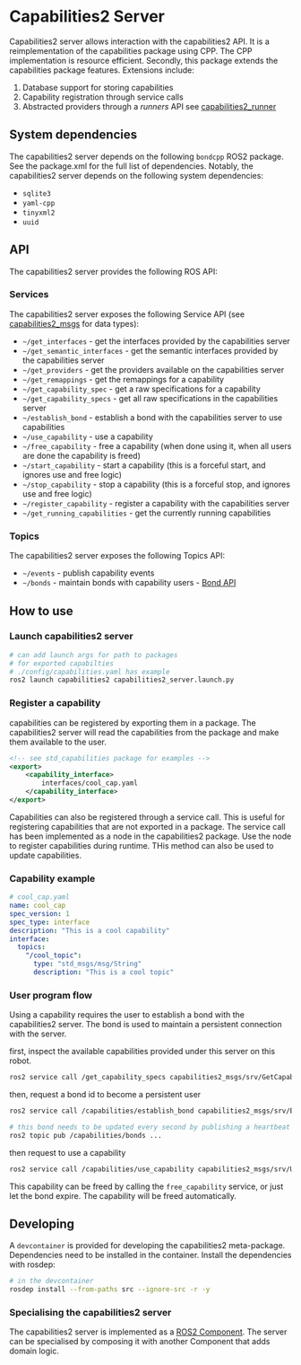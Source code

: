 # Capabilities2 Server

Capabilities2 server allows interaction with the capabilities2 API. It is a reimplementation of the capabilities package using CPP. The CPP implementation is resource efficient. Secondly, this package extends the capabilities package features. Extensions include:

1. Database support for storing capabilities
2. Capability registration through service calls
3. Abstracted providers through a *runners* API see [capabilities2_runner](../capabilities2_runner/readme.md)

## System dependencies

The capabilities2 server depends on the following `bondcpp` ROS2 package. See the package.xml for the full list of dependencies. Notably, the capabilities2 server depends on the following system dependencies:

- `sqlite3`
- `yaml-cpp`
- `tinyxml2`
- `uuid`

## API

The capabilities2 server provides the following ROS API:

### Services

The capabilities2 server exposes the following Service API (see [capabilities2_msgs](../capabilities2_msgs/readme.md) for data types):

- `~/get_interfaces` - get the interfaces provided by the capabilities server
- `~/get_semantic_interfaces` - get the semantic interfaces provided by the capabilities server
- `~/get_providers` - get the providers available on the capabilities server
- `~/get_remappings` - get the remappings for a capability
- `~/get_capability_spec` - get a raw specifications for a capability
- `~/get_capability_specs` - get all raw specifications in the capabilities server
- `~/establish_bond` - establish a bond with the capabilities server to use capabilities
- `~/use_capability` - use a capability
- `~/free_capability` - free a capability (when done using it, when all users are done the capability is freed)
- `~/start_capability` - start a capability (this is a forceful start, and ignores use and free logic)
- `~/stop_capability` - stop a capability (this is a forceful stop, and ignores use and free logic)
- `~/register_capability` - register a capability with the capabilities server
- `~/get_running_capabilities` - get the currently running capabilities

### Topics

The capabilities2 server exposes the following Topics API:

- `~/events` -  publish capability events
- `~/bonds` -  maintain bonds with capability users - [Bond API](https://wiki.ros.org/bond)

## How to use

### Launch capabilities2 server

```bash
# can add launch args for path to packages
# for exported capabilties
# ./config/capabilities.yaml has example
ros2 launch capabilities2 capabilities2_server.launch.py
```

### Register a capability

capabilities can be registered by exporting them in a package. The capabilities2 server will read the capabilities from the package and make them available to the user.

```xml
<!-- see std_capabilities package for examples -->
<export>
    <capability_interface>
        interfaces/cool_cap.yaml
    </capability_interface>
</export>
```

Capabilities can also be registered through a service call. This is useful for registering capabilities that are not exported in a package. The service call has been implemented as a node in the capabilities2 package. Use the node to register capabilities during runtime. THis method can also be used to update capabilities.

### Capability example

```yaml
# cool_cap.yaml
name: cool_cap
spec_version: 1
spec_type: interface
description: "This is a cool capability"
interface:
  topics:
    "/cool_topic":
      type: "std_msgs/msg/String"
      description: "This is a cool topic"
```

### User program flow

Using a capability requires the user to establish a bond with the capabilities2 server. The bond is used to maintain a persistent connection with the server.

first, inspect the available capabilities provided under this server on this robot.

```bash
ros2 service call /get_capability_specs capabilities2_msgs/srv/GetCapabilitySpecs
```

then, request a bond id to become a persistent user

```bash
ros2 service call /capabilities/establish_bond capabilities2_msgs/srv/EstablishBond

# this bond needs to be updated every second by publishing a heartbeat the bond topic
ros2 topic pub /capabilities/bonds ...
```

then request to use a capability

```bash
ros2 service call /capabilities/use_capability capabilities2_msgs/srv/UseCapability
```

This capability can be freed by calling the `free_capability` service, or just let the bond expire. The capability will be freed automatically.

## Developing

A `devcontainer` is provided for developing the capabilities2 meta-package. Dependencies need to be installed in the container. Install the dependencies with rosdep:

```bash
# in the devcontainer
rosdep install --from-paths src --ignore-src -r -y
```

### Specialising the capabilities2 server

The capabilities2 server is implemented as a [ROS2 Component](https://docs.ros.org/en/jazzy/Concepts/Intermediate/About-Composition.html). The server can be specialised by composing it with another Component that adds domain logic.
